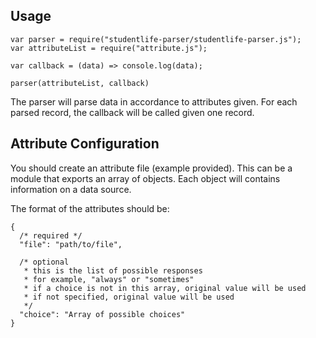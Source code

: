 


## Usage

    var parser = require("studentlife-parser/studentlife-parser.js");
    var attributeList = require("attribute.js");
    
    var callback = (data) => console.log(data);
    
    parser(attributeList, callback)

The parser will parse data in accordance to attributes given.
For each parsed record, the callback will be called given one record.

## Attribute Configuration
You should create an attribute file (example provided).
This can be a module that exports an array of objects.
Each object will contains information on a data source.

The format of the attributes should be:

    {
      /* required */
      "file": "path/to/file",
  
      /* optional
       * this is the list of possible responses
       * for example, "always" or "sometimes"
       * if a choice is not in this array, original value will be used
       * if not specified, original value will be used
       */
      "choice": "Array of possible choices"
    }



